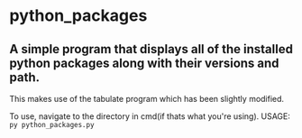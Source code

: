 # python_packages
## A simple program that displays all of the installed python packages along with their versions and path.

This makes use of the tabulate program which has been slightly modified.

To use, navigate to the directory in cmd(if thats what you're using).
USAGE: `py python_packages.py`
